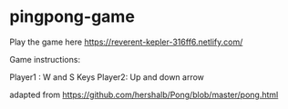 # pingpong-game

Play the game here https://reverent-kepler-316ff6.netlify.com/

Game instructions:

Player1 : W and S Keys
Player2: Up and down arrow

adapted from https://github.com/hershalb/Pong/blob/master/pong.html
